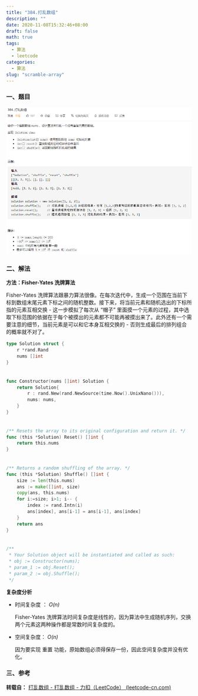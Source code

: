 ```yaml
---
title: "384.打乱数组"
description: ""
date: 2020-11-08T15:32:46+08:00
draft: false
math: true
tags: 
  - 算法
  - leetcode
categories: 
  - 算法
slug: "scramble-array"
---
```


### 一、题目

![题目](question.PNG)

### 二、解法

**方法：Fisher-Yates 洗牌算法**

Fisher-Yates 洗牌算法跟暴力算法很像。在每次迭代中，生成一个范围在当前下标到数组末尾元素下标之间的随机整数。接下来，将当前元素和随机选出的下标所指的元素互相交换 - 这一步模拟了每次从 “帽子” 里面摸一个元素的过程，其中选取下标范围的依据在于每个被摸出的元素都不可能再被摸出来了。此外还有一个需要注意的细节，当前元素是可以和它本身互相交换的 - 否则生成最后的排列组合的概率就不对了。

```go
type Solution struct {
	r *rand.Rand
	nums []int
}


func Constructor(nums []int) Solution {
	return Solution{
		r : rand.New(rand.NewSource(time.Now().UnixNano())),
		nums: nums,
	}
}


/** Resets the array to its original configuration and return it. */
func (this *Solution) Reset() []int {
	return this.nums
}


/** Returns a random shuffling of the array. */
func (this *Solution) Shuffle() []int {
	size := len(this.nums)
	ans := make([]int, size)
	copy(ans, this.nums)
	for i:=size; i>1; i-- {
		index := rand.Intn(i)
		ans[index], ans[i-1] = ans[i-1], ans[index]
	}
	return ans
}


/**
 * Your Solution object will be instantiated and called as such:
 * obj := Constructor(nums);
 * param_1 := obj.Reset();
 * param_2 := obj.Shuffle();
 */
```

**复杂度分析**

- 时间复杂度 ： *O(n)*
  
  Fisher-Yates 洗牌算法时间复杂度是线性的，因为算法中生成随机序列，交换两个元素这两种操作都是常数时间复杂度的。
  
- 空间复杂度： *O(n)*
  
  因为要实现 重置 功能，原始数组必须得保存一份，因此空间复杂度并没有优化。

### 三、参考

**转载自：** [打乱数组 - 打乱数组 - 力扣（LeetCode） (leetcode-cn.com)](https://leetcode-cn.com/problems/shuffle-an-array/solution/da-luan-shu-zu-by-leetcode/)